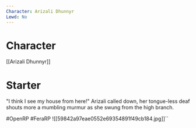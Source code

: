 ```yaml
---
Character: Arizali Dhunnyr
Lewd: No
---
```

# Character
[[Arizali Dhunnyr]]

# Starter
"I think I see my house from here!" Arizali called down, her tongue-less deaf shouts more a mumbling murmur as she swung from the high branch.

#OpenRP #FeraRP
![[59842a97eae0552e69354891f49cb184.jpg]]``